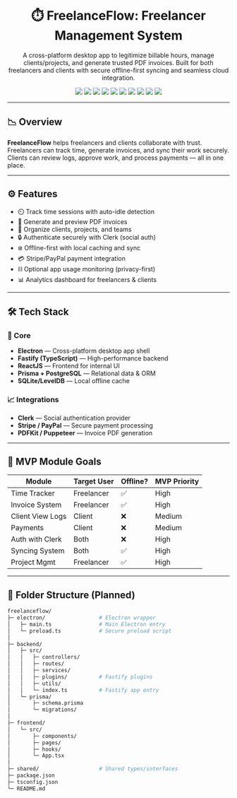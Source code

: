 <h1 align="center">⏱️ FreelanceFlow: Freelancer Management System</h1>
<p align="center">
  A cross-platform desktop app to legitimize billable hours, manage clients/projects, and generate trusted PDF invoices. Built for both freelancers and clients with secure offline-first syncing and seamless cloud integration.
</p>

<p align="center">
  <img src="https://img.shields.io/badge/TypeScript-3178C6?style=flat-square&logo=typescript&logoColor=white"/>
  <img src="https://img.shields.io/badge/Fastify-000000?style=flat-square&logo=fastify&logoColor=white"/>
  <img src="https://img.shields.io/badge/Electron-47848F?style=flat-square&logo=electron&logoColor=white"/>
  <img src="https://img.shields.io/badge/PostgreSQL-4169E1?style=flat-square&logo=postgresql&logoColor=white"/>
  <img src="https://img.shields.io/badge/Prisma-2D3748?style=flat-square&logo=prisma&logoColor=white"/>
  <img src="https://img.shields.io/badge/Clerk-F53B57?style=flat-square&logo=clerk&logoColor=white"/>
  <img src="https://img.shields.io/badge/Stripe-008CDD?style=flat-square&logo=stripe&logoColor=white"/>
  <img src="https://img.shields.io/badge/PayPal-003087?style=flat-square&logo=paypal&logoColor=white"/>
  <img src="https://img.shields.io/badge/GitHub-181717?style=flat-square&logo=github&logoColor=white"/>
  <img src="https://img.shields.io/badge/Google-4285F4?style=flat-square&logo=google&logoColor=white"/>
</p>


---

## 📉 Overview

**FreelanceFlow** helps freelancers and clients collaborate with trust. Freelancers can track time, generate invoices, and sync their work securely. Clients can review logs, approve work, and process payments — all in one place.

---

## ⚙️ Features

- ⏲️ Track time sessions with auto-idle detection
- 📅 Generate and preview PDF invoices
- 📘 Organize clients, projects, and teams
- 🔒 Authenticate securely with Clerk (social auth)
- ❄️ Offline-first with local caching and sync
- 💳 Stripe/PayPal payment integration
- ⛓️ Optional app usage monitoring (privacy-first)
- 📊 Analytics dashboard for freelancers & clients

---

## 🛠️ Tech Stack

### 🚀 Core
- **Electron** — Cross-platform desktop app shell
- **Fastify (TypeScript)** — High-performance backend
- **ReactJS** — Frontend for internal UI
- **Prisma + PostgreSQL** — Relational data & ORM
- **SQLite/LevelDB** — Local offline cache

### 📈 Integrations
- **Clerk** — Social authentication provider
- **Stripe / PayPal** — Secure payment processing
- **PDFKit / Puppeteer** — Invoice PDF generation

---

## 📆 MVP Module Goals

| Module            | Target User  | Offline? | MVP Priority |
|------------------|--------------|----------|--------------|
| Time Tracker     | Freelancer   | ✅       | High         |
| Invoice System   | Freelancer   | ✅       | High         |
| Client View Logs | Client       | ❌       | Medium       |
| Payments         | Client       | ❌       | Medium       |
| Auth with Clerk  | Both         | ❌       | High         |
| Syncing System   | Both         | ✅       | High         |
| Project Mgmt     | Freelancer   | ✅       | High         |

---

## 📂 Folder Structure (Planned)

```bash
freelanceflow/
├─ electron/                 # Electron wrapper
│   ├─ main.ts               # Main Electron entry
│   └─ preload.ts            # Secure preload script
│
├─ backend/
│   ├─ src/
│   │   ├─ controllers/
│   │   ├─ routes/
│   │   ├─ services/
│   │   ├─ plugins/          # Fastify plugins
│   │   ├─ utils/
│   │   └─ index.ts          # Fastify app entry
│   └─ prisma/
│       ├─ schema.prisma
│       └─ migrations/
│
├─ frontend/
│   └─ src/
│       ├─ components/
│       ├─ pages/
│       ├─ hooks/
│       └─ App.tsx
│
├─ shared/                   # Shared types/interfaces
├─ package.json
├─ tsconfig.json
└─ README.md

